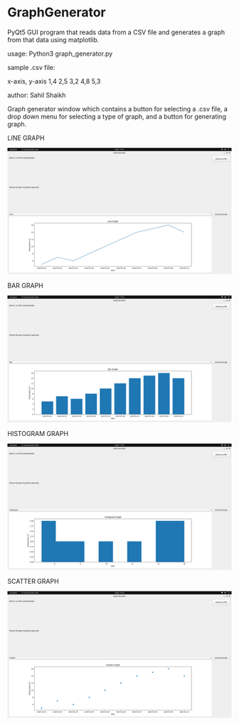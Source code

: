 # GraphGenerator
PyQt5 GUI program that reads data from a CSV file and generates a graph from that data using matplotlib.

usage: Python3 graph_generator.py

sample .csv file:

x-axis, y-axis
1,4
2,5
3,2
4,8
5,3

author: Sahil Shaikh

Graph generator window which contains a button for selecting a .csv file, a drop down menu for selecting a type of graph, and a button for generating graph. 

LINE GRAPH

<img width="650" alt="line" src="https://github.com/sahil-5117/Graph_Generator/blob/master/asset/line.png">

BAR GRAPH

<img width="650" alt="bar" src="https://github.com/sahil-5117/Graph_Generator/blob/master/asset/bar.png">

HISTOGRAM GRAPH

<img width="650" alt="histogram" src="https://github.com/sahil-5117/Graph_Generator/blob/master/asset/histogram.png">

SCATTER GRAPH

<img width="650" alt="Scatter" src="https://github.com/sahil-5117/Graph_Generator/blob/master/asset/Scatter.png">


